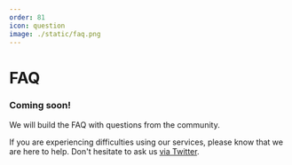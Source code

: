 ```yaml
---
order: 81
icon: question
image: ./static/faq.png
---
```


# FAQ

### Coming soon!

We will build the FAQ with questions from the community.

If you are experiencing difficulties using our services, please know that we are here to help. Don't hesitate to ask us [via Twitter](https://twitter.com/W3UPcc).
